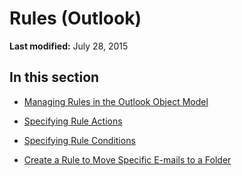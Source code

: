 
# Rules (Outlook)

 **Last modified:** July 28, 2015


## In this section


-  [Managing Rules in the Outlook Object Model](05ddd643-e9bd-a37d-b680-b8519960a5f6.md)
    
-  [Specifying Rule Actions](c5f83c81-0e01-38aa-5ec7-3932b4443e43.md)
    
-  [Specifying Rule Conditions](812c131a-fe23-1b8b-5e2d-9459d7102630.md)
    
-  [Create a Rule to Move Specific E-mails to a Folder](e72fa307-8224-c2d2-1318-a18cd8e9f22f.md)
    
